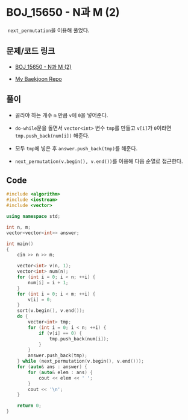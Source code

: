 # BOJ_15650 - N과 M (2)

&nbsp;`next_permutation`을 이용해 풀었다.

## 문제/코드 링크

- [BOJ_15650 - N과 M (2)](https://www.acmicpc.net/problem/15650)

- [My Baekjoon Repo](https://github.com/Meantint/Baekjoon)

## 풀이

- 골라야 하는 개수 `m` 만큼 `v`에 `0`을 넣어준다.

- `do-while`문을 돌면서 `vector<int>` 변수 `tmp`를 만들고 `v[i]`가 `0`이라면 `tmp.push_back(num[i])` 해준다.

- 모두 `tmp`에 넣은 후 `answer.push_back(tmp)`를 해준다.

- `next_permutation(v.begin(), v.end())`를 이용해 다음 순열로 접근한다.

## Code

```cpp
#include <algorithm>
#include <iostream>
#include <vector>

using namespace std;

int n, m;
vector<vector<int>> answer;

int main()
{
    cin >> n >> m;

    vector<int> v(n, 1);
    vector<int> num(n);
    for (int i = 0; i < n; ++i) {
        num[i] = i + 1;
    }
    for (int i = 0; i < m; ++i) {
        v[i] = 0;
    }
    sort(v.begin(), v.end());
    do {
        vector<int> tmp;
        for (int i = 0; i < n; ++i) {
            if (v[i] == 0) {
                tmp.push_back(num[i]);
            }
        }
        answer.push_back(tmp);
    } while (next_permutation(v.begin(), v.end()));
    for (auto& ans : answer) {
        for (auto& elem : ans) {
            cout << elem << ' ';
        }
        cout << '\n';
    }

    return 0;
}
```

